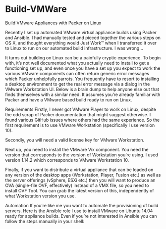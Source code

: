 # Build-VMWare
Build VMware Appliances with Packer on Linux

Recently I set up automated VMware virtual appliance builds using Packer and Ansible. I had manually tested and pieced together the various steps on OS X, and thought everything would Just Work™ when I transferred it over to Linux to run on our automated build infrastructure. I was wrong…

It turns out building on Linux can be a painfully cryptic experience. To begin with, it’s not well documented what you actually need to install to get a functioning set up, and even once you have a set up you expect to work the various VMware components can often return generic error messages which Packer unhelpfully parrots. You frequently have to resort to installing a desktop environment to get the real error message via a dialog in the VMware Workstation UI. Below is a brain dump to help anyone else out that finds themselves with a similar need. It assumes you’re already familiar with Packer and have a VMware based build ready to run on Linux.

Requirements
Firstly, I never got VMware Player to work on Linux, despite the odd scrap of Packer documentation that might suggest otherwise. I found various GitHub issues where others had the same experience. So the first requirement is to use VMware Workstation (specifically I use version 10).

Secondly, you will need a valid license key for VMware Workstation.

Next up, you need to install the VMware Vix component. You need the version that corresponds to the version of Workstation you’re using. I used version 1.14.2 which corresponds to VMware Workstation 10.

Finally, if you want to distribute a virtual appliance that can be loaded on any version of the desktop apps (Workstation, Player, Fusion etc.) as well as the server offerings (vSphere, ESXi etc.) then you will want to produce an OVA (single-file OVF, effectively) instead of a VMX file, so you need to install OVF Tool. You can grab the latest version of this, independently of what Workstation version you use.

Automation
If you’re like me you want to automate the provisioning of build servers. Here is the Ansible role I use to install VMware on Ubuntu 14.04 ready for appliance builds. Even if you’re not interested in Ansible you can follow the steps manually in your shell:
